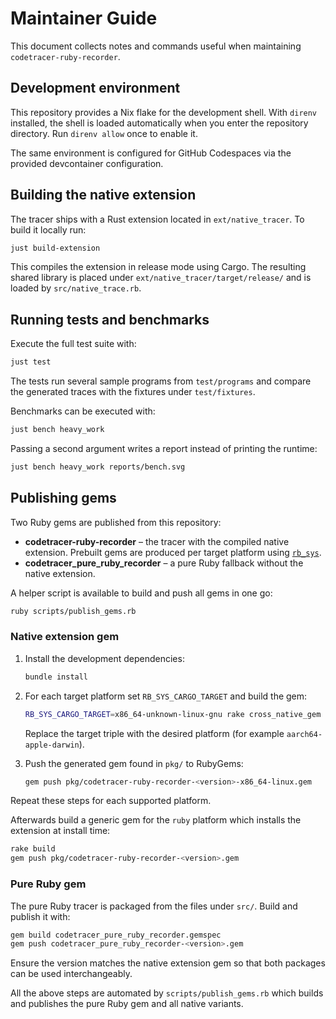 # Maintainer Guide

This document collects notes and commands useful when maintaining
`codetracer-ruby-recorder`.

## Development environment

This repository provides a Nix flake for the development shell. With
`direnv` installed, the shell is loaded automatically when you enter the
repository directory. Run `direnv allow` once to enable it.

The same environment is configured for GitHub Codespaces via the
provided devcontainer configuration.

## Building the native extension

The tracer ships with a Rust extension located in `ext/native_tracer`.
To build it locally run:

```bash
just build-extension
```

This compiles the extension in release mode using Cargo. The resulting
shared library is placed under
`ext/native_tracer/target/release/` and is loaded by `src/native_trace.rb`.

## Running tests and benchmarks

Execute the full test suite with:

```bash
just test
```

The tests run several sample programs from `test/programs` and compare
the generated traces with the fixtures under `test/fixtures`.

Benchmarks can be executed with:

```bash
just bench heavy_work
```

Passing a second argument writes a report instead of printing the runtime:

```bash
just bench heavy_work reports/bench.svg
```

## Publishing gems

Two Ruby gems are published from this repository:

* **codetracer-ruby-recorder** – the tracer with the compiled native
  extension. Prebuilt gems are produced per target platform using
  [`rb_sys`](https://github.com/oxidize-rb/rb-sys).
* **codetracer_pure_ruby_recorder** – a pure Ruby fallback without the
  native extension.

A helper script is available to build and push all gems in one go:

```bash
ruby scripts/publish_gems.rb
```

### Native extension gem

1. Install the development dependencies:

   ```bash
   bundle install
   ```

2. For each target platform set `RB_SYS_CARGO_TARGET` and build the gem:

   ```bash
   RB_SYS_CARGO_TARGET=x86_64-unknown-linux-gnu rake cross_native_gem
   ```

   Replace the target triple with the desired platform (for example
   `aarch64-apple-darwin`).

3. Push the generated gem found in `pkg/` to RubyGems:

   ```bash
   gem push pkg/codetracer-ruby-recorder-<version>-x86_64-linux.gem
   ```

Repeat these steps for each supported platform.

Afterwards build a generic gem for the `ruby` platform which installs the
extension at install time:

```bash
rake build
gem push pkg/codetracer-ruby-recorder-<version>.gem
```

### Pure Ruby gem

The pure Ruby tracer is packaged from the files under `src/`. Build and
publish it with:

```bash
gem build codetracer_pure_ruby_recorder.gemspec
gem push codetracer_pure_ruby_recorder-<version>.gem
```

Ensure the version matches the native extension gem so that both
packages can be used interchangeably.

All the above steps are automated by `scripts/publish_gems.rb` which
builds and publishes the pure Ruby gem and all native variants.
